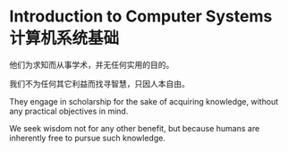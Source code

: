 # **I**ntroduction to **C**omputer **S**ystems 计算机系统基础

他们为求知而从事学术，并无任何实用的目的。

我们不为任何其它利益而找寻智慧，只因人本自由。

They engage in scholarship for the sake of acquiring knowledge, without any practical objectives in mind.

We seek wisdom not for any other benefit, but because humans are inherently free to pursue such knowledge.